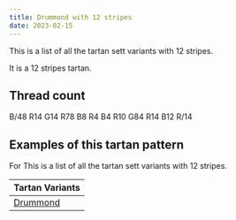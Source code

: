 ```yaml
---
title: Drummond with 12 stripes
date: 2023-02-15
---
```

This is a list of all the tartan sett variants with 12 stripes.

It is a 12 stripes tartan.


## Thread count
B/48 R14 G14 R78 B8 R4 B4 R10 G84 R14 B12 R/14

## Examples of this tartan pattern
For This is a list of all the tartan sett variants with 12 stripes.

| Tartan Variants |
|---------------|
| [Drummond](/variants/b/48/r14/g14/r78/b8/r4/b4/r10/g84/r14/b12/r/14-b304080-g008000-rc00000/)||
